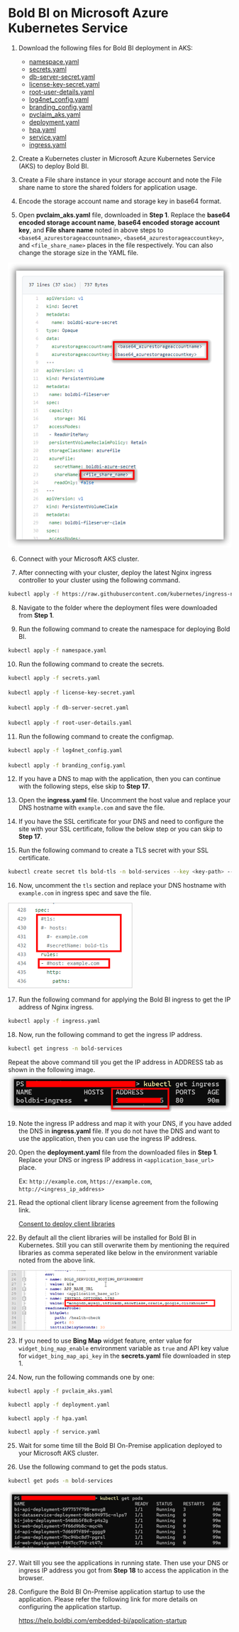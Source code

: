 # Bold BI on Microsoft Azure Kubernetes Service

1. Download the following files for Bold BI deployment in AKS:

    * [namespace.yaml](https://raw.githubusercontent.com/boldbi/boldbi-kubernetes/v7.2.7/deploy/namespace.yaml)
    * [secrets.yaml](https://raw.githubusercontent.com/boldbi/boldbi-kubernetes/v7.2.7/deploy/secrets.yaml)
    * [db-server-secret.yaml](https://raw.githubusercontent.com/boldbi/boldbi-kubernetes/v7.2.7/deploy/db-server-secret.yaml)
    * [license-key-secret.yaml](https://raw.githubusercontent.com/boldbi/boldbi-kubernetes/v7.2.7/deploy/license-key-secret.yaml)
    * [root-user-details.yaml](https://raw.githubusercontent.com/boldbi/boldbi-kubernetes/v7.2.7/deploy/root-user-details.yaml)
    * [log4net_config.yaml](https://raw.githubusercontent.com/boldbi/boldbi-kubernetes/v7.2.7/deploy/log4net_config.yaml)
    * [branding_config.yaml](https://raw.githubusercontent.com/boldbi/boldbi-kubernetes/v7.2.7/deploy/branding_config.yaml)
    * [pvclaim_aks.yaml](https://raw.githubusercontent.com/boldbi/boldbi-kubernetes/v7.2.7/deploy/pvclaim_aks.yaml)
    * [deployment.yaml](https://raw.githubusercontent.com/boldbi/boldbi-kubernetes/v7.2.7/deploy/deployment.yaml)
    * [hpa.yaml](https://raw.githubusercontent.com/boldbi/boldbi-kubernetes/v7.2.7/deploy/hpa.yaml)
    * [service.yaml](https://raw.githubusercontent.com/boldbi/boldbi-kubernetes/v7.2.7/deploy/service.yaml)
    * [ingress.yaml](https://raw.githubusercontent.com/boldbi/boldbi-kubernetes/v7.2.7/deploy/ingress.yaml)

2. Create a Kubernetes cluster in Microsoft Azure Kubernetes Service (AKS) to deploy Bold BI.

3. Create a File share instance in your storage account and note the File share name to store the shared folders for application usage.

4. Encode the storage account name and storage key in base64 format.

5. Open **pvclaim_aks.yaml** file, downloaded in **Step 1**. Replace the **base64 encoded storage account name**, **base64 encoded storage account key**, and **File share name** noted in above steps to `<base64_azurestorageaccountname>`, `<base64_azurestorageaccountkey>`, and `<file_share_name>` places in the file respectively. You can also change the storage size in the YAML file.

![PV Claim](images/aks_pvclaim.png)

6. Connect with your Microsoft AKS cluster.

7. After connecting with your cluster, deploy the latest Nginx ingress controller to your cluster using the following command.

```sh
kubectl apply -f https://raw.githubusercontent.com/kubernetes/ingress-nginx/controller-v1.2.0/deploy/static/provider/cloud/deploy.yaml
```

8. Navigate to the folder where the deployment files were downloaded from **Step 1**.

9. Run the following command to create the namespace for deploying Bold BI.

```sh
kubectl apply -f namespace.yaml
```

10. Run the following command to create the secrets.

```sh
kubectl apply -f secrets.yaml

kubectl apply -f license-key-secret.yaml

kubectl apply -f db-server-secret.yaml

kubectl apply -f root-user-details.yaml
```

11. Run the following command to create the configmap.

```sh
kubectl apply -f log4net_config.yaml

kubectl apply -f branding_config.yaml
```

12. If you have a DNS to map with the application, then you can continue with the following steps, else skip to **Step 17**. 

13. Open the **ingress.yaml** file. Uncomment the host value and replace your DNS hostname with `example.com` and save the file.

14. If you have the SSL certificate for your DNS and need to configure the site with your SSL certificate, follow the below step or you can skip to **Step 17**.

15. Run the following command to create a TLS secret with your SSL certificate.

```sh
kubectl create secret tls bold-tls -n bold-services --key <key-path> --cert <certificate-path>
```

16. Now, uncomment the `tls` section and replace your DNS hostname with `example.com` in ingress spec and save the file.

![ingress DNS](images/ingress_yaml.png)

17. Run the following command for applying the Bold BI ingress to get the IP address of Nginx ingress.

```sh
kubectl apply -f ingress.yaml
```

18. Now, run the following command to get the ingress IP address.

```sh
kubectl get ingress -n bold-services
```
Repeat the above command till you get the IP address in ADDRESS tab as shown in the following image.
![Ingress Address](images/ingress_address.png) 

19. Note the ingress IP address and map it with your DNS, if you have added the DNS in **ingress.yaml** file. If you do not have the DNS and want to use the application, then you can use the ingress IP address.

20. Open the **deployment.yaml** file from the downloaded files in **Step 1**. Replace your DNS or ingress IP address in `<application_base_url>` place.
    
    Ex:  `http://example.com`, `https://example.com`, `http://<ingress_ip_address>`

21. Read the optional client library license agreement from the following link.

    [Consent to deploy client libraries](../docs/consent-to-deploy-client-libraries.md)

22. By default all the client libraries will be installed for Bold BI in Kubernetes. Still you can still overwrite them by mentioning the required libraries as comma seperated like below in the environment variable noted from the above link.

<img src="images/deployment_yaml.png" alt="Image" style="display: block; margin: 0 auto" />

23. If you need to use **Bing Map** widget feature, enter value for `widget_bing_map_enable` environment variable as `true` and API key value for `widget_bing_map_api_key` in the **secrets.yaml** file downloaded in step 1.


24. Now, run the following commands one by one:

```sh
kubectl apply -f pvclaim_aks.yaml
```

```sh
kubectl apply -f deployment.yaml
```

```sh
kubectl apply -f hpa.yaml
```

```sh
kubectl apply -f service.yaml
```

25. Wait for some time till the Bold BI On-Premise application deployed to your Microsoft AKS cluster.

26. Use the following command to get the pods status.

```sh
kubectl get pods -n bold-services
```
![Pod status](images/pod_status.png) 

27. Wait till you see the applications in running state. Then use your DNS or ingress IP address you got from **Step 18** to access the application in the browser.

28.	Configure the Bold BI On-Premise application startup to use the application. Please refer the following link for more details on configuring the application startup.
    
    https://help.boldbi.com/embedded-bi/application-startup
